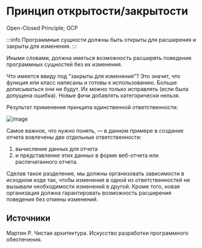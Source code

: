 Принцип открытости/закрытости
=============================

Open-Closed Principle; OCP

:::info
Программные сущности должны быть открыты для расширения и закрыты для изменения.
:::

Иными словами, должна иметься возможность расширять поведение программных сущностей без их изменения.

Что имеется ввиду под "закрыты для изменения"? Это значит, что функция или класс написаны и готовы к использованию. 
Больше дописываться они не будут. Их можно только исправлять (если была допущена ошибка). Новые фичи добавлять
категорически нельзя.

Результат применения принципа единственной ответственности:

![image](https://user-images.githubusercontent.com/4146998/159168335-ffe28b5d-b3a5-4da3-8ffa-4dcf7c3011d6.png)

Самое важное, что нужно понять, — в данном примере в создание отчета вовлечены 
две отдельные ответственности: 
1. вычисление данных для отчета 
2. и представление этих данных в форме веб-отчета или распечатанного отчета.

Сделав такое разделение, мы должны организовать зависимости в исходном коде так, 
чтобы изменения в одной из ответственностей не вызывали необходимости изменений в другой.
Кроме того, новая организация должна гарантировать возможность расширения поведения без отмены изменений.








Источники
---------

Мартин Р. Чистая архитектура. Искусство разработки программного обеспечения.